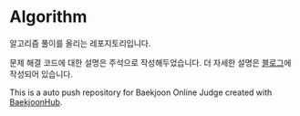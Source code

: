 # Algorithm

알고리즘 풀이를 올리는 레포지토리입니다.

문제 해결 코드에 대한 설명은 주석으로 작성해두었습니다. 더 자세한 설명은 [블로그](https://chobo24.tistory.com/)에 작성되어 있습니다.

This is a auto push repository for Baekjoon Online Judge created with [BaekjoonHub](https://github.com/BaekjoonHub/BaekjoonHub).

